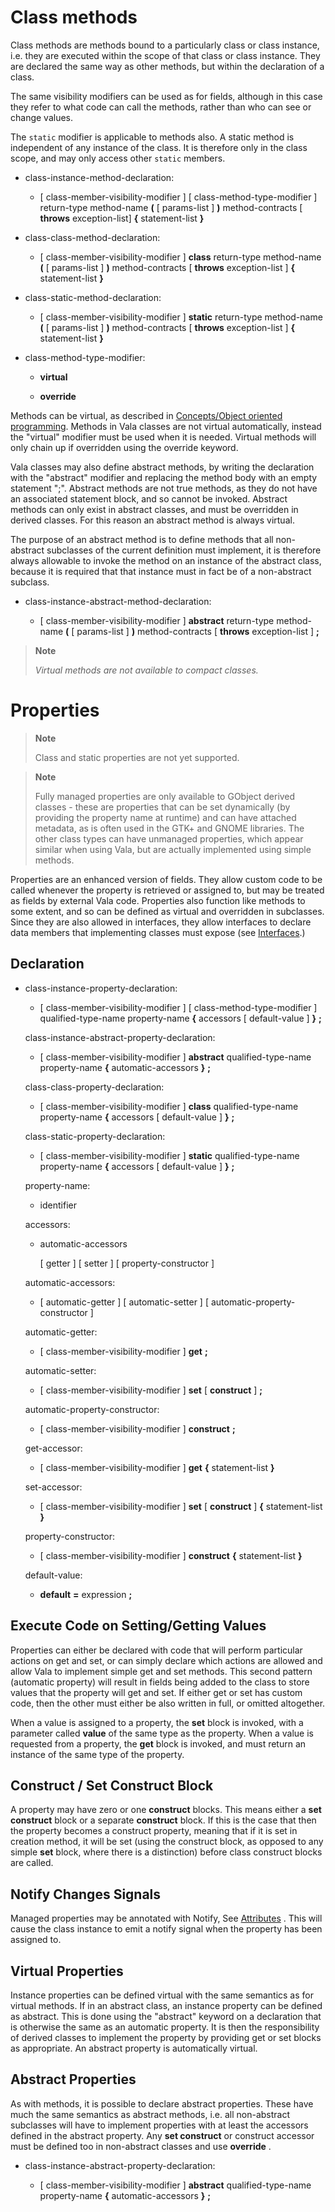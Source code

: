 

Class methods
=============

Class methods are methods bound to a particularly class or class instance, i.e. they are executed within the scope of that class or class instance. They are declared the same way as other methods, but within the declaration of a class.

The same visibility modifiers can be used as for fields, although in this case they refer to what code can call the methods, rather than who can see or change values.

The `static` modifier is applicable to methods also. A static method is independent of any instance of the class. It is therefore only in the class scope, and may only access other `static` members.

-   class-instance-method-declaration:

    -   [ class-member-visibility-modifier ] [ class-method-type-modifier ] return-type method-name **(** [ params-list ] **)** method-contracts [ **throws** exception-list] **{** statement-list **}**


-   class-class-method-declaration:

    -   [ class-member-visibility-modifier ] **class** return-type method-name **(** [ params-list ] **)** method-contracts [ **throws** exception-list ] **{** statement-list **}**


-   class-static-method-declaration:

    -   [ class-member-visibility-modifier ] **static** return-type method-name **(** [ params-list ] **)** method-contracts [ **throws** exception-list ] **{** statement-list **}**


-   class-method-type-modifier:

    -   **virtual**

    -   **override**


Methods can be virtual, as described in [Concepts/Object oriented programming](http://wiki.gnome.org/action/show/Projects/Vala/Manual/Export/Vala/Manual/Concepts#Object_oriented_programming). Methods in Vala classes are not virtual automatically, instead the "virtual" modifier must be used when it is needed. Virtual methods will only chain up if overridden using the override keyword.

Vala classes may also define abstract methods, by writing the declaration with the "abstract" modifier and replacing the method body with an empty statement ";". Abstract methods are not true methods, as they do not have an associated statement block, and so cannot be invoked. Abstract methods can only exist in abstract classes, and must be overridden in derived classes. For this reason an abstract method is always virtual.

The purpose of an abstract method is to define methods that all non-abstract subclasses of the current definition must implement, it is therefore always allowable to invoke the method on an instance of the abstract class, because it is required that that instance must in fact be of a non-abstract subclass.

-   class-instance-abstract-method-declaration:

    -   [ class-member-visibility-modifier ] **abstract** return-type method-name **(** [ params-list ] **)** method-contracts [ **throws** exception-list ] **;**

> **Note**
>
> *Virtual methods are not available to compact classes.*

Properties
==========

> **Note**
> 
> Class and static properties are not yet supported.


> **Note**
>
> Fully managed properties are only available to GObject derived classes - these are properties that can be set dynamically (by providing the property name at runtime) and can have attached metadata, as is often used in the GTK+ and GNOME libraries. The other class types can have unmanaged properties, which appear similar when using Vala, but are actually implemented using simple methods.

Properties are an enhanced version of fields. They allow custom code to be called whenever the property is retrieved or assigned to, but may be treated as fields by external Vala code. Properties also function like methods to some extent, and so can be defined as virtual and overridden in subclasses. Since they are also allowed in interfaces, they allow interfaces to declare data members that implementing classes must expose (see [Interfaces](http://wiki.gnome.org/action/show/Projects/Vala/Manual/Export/Vala/Manual/Interfaces#).)


Declaration
-----------

-   class-instance-property-declaration:

    -   [ class-member-visibility-modifier ] [
        class-method-type-modifier ] qualified-type-name property-name
        **{** accessors [ default-value ] **}** **;**

    class-instance-abstract-property-declaration:

    -   [ class-member-visibility-modifier ] **abstract**
        qualified-type-name property-name **{** automatic-accessors
        **}** **;**

    class-class-property-declaration:

    -   [ class-member-visibility-modifier ] **class**
        qualified-type-name property-name **{** accessors [
        default-value ] **}** **;**

    class-static-property-declaration:

    -   [ class-member-visibility-modifier ] **static**
        qualified-type-name property-name **{** accessors [
        default-value ] **}** **;**

    property-name:

    -   identifier

    accessors:

    -   automatic-accessors

        [ getter ] [ setter ] [ property-constructor ]

    automatic-accessors:

    -   [ automatic-getter ] [ automatic-setter ] [
        automatic-property-constructor ]

    automatic-getter:

    -   [ class-member-visibility-modifier ] **get** **;**

    automatic-setter:

    -   [ class-member-visibility-modifier ] **set** [ **construct** ]
        **;**

    automatic-property-constructor:

    -   [ class-member-visibility-modifier ] **construct** **;**

    get-accessor:

    -   [ class-member-visibility-modifier ] **get** **{**
        statement-list **}**

    set-accessor:

    -   [ class-member-visibility-modifier ] **set** [ **construct** ]
        **{** statement-list **}**

    property-constructor:

    -   [ class-member-visibility-modifier ] **construct** **{**
        statement-list **}**

    default-value:

    -   **default** **=** expression **;**




Execute Code on Setting/Getting Values
--------------------------------------

Properties can either be declared with code that will perform particular actions on get and set, or can simply declare which actions are allowed and allow Vala to implement simple get and set methods. This second pattern (automatic property) will result in fields being added to the class to store values that the property will get and set. If either get or set has custom code, then the other must either be also written in full, or omitted altogether.

When a value is assigned to a property, the **set** block is invoked,
with a parameter called **value** of the same type as the property. When a value is requested from a property, the **get** block is invoked, and must return an instance of the same type of the property.




Construct / Set Construct Block
-------------------------------

A property may have zero or one **construct** blocks. This means either a **set construct** block or a separate **construct** block. If this is the case that then the property becomes a construct property, meaning that if it is set in creation method, it will be set (using the construct block, as opposed to any simple **set** block, where there is a distinction) before class construct blocks are called.




Notify Changes Signals
----------------------

Managed properties may be annotated with Notify, See
[Attributes](http://wiki.gnome.org/action/show/Projects/Vala/Manual/Export/Vala/Manual/Attributes#)
. This will cause the class instance to emit a notify signal when the property has been assigned to.




Virtual Properties
------------------

Instance properties can be defined virtual with the same semantics as for virtual methods. If in an abstract class, an instance property can be defined as abstract. This is done using the "abstract" keyword on a declaration that is otherwise the same as an automatic property. It is then the responsibility of derived classes to implement the property by providing get or set blocks as appropriate. An abstract property is automatically virtual.




Abstract Properties
-------------------

As with methods, it is possible to declare abstract properties. These have much the same semantics as abstract methods, i.e. all non-abstract subclasses will have to implement properties with at least the accessors defined in the abstract property. Any **set construct** or construct accessor must be defined too in non-abstract classes and use
**override** .

-   class-instance-abstract-property-declaration:

    -   [ class-member-visibility-modifier ] **abstract**
        qualified-type-name property-name **{** automatic-accessors
        **}** **;**


